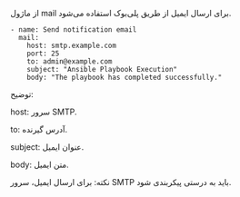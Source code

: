 از ماژول mail برای ارسال ایمیل از طریق پلی‌بوک استفاده می‌شود.

```
- name: Send notification email
  mail:
    host: smtp.example.com
    port: 25
    to: admin@example.com
    subject: "Ansible Playbook Execution"
    body: "The playbook has completed successfully."
```
توضیح:

host: سرور SMTP.

to: آدرس گیرنده.

subject: عنوان ایمیل.

body: متن ایمیل.

نکته: برای ارسال ایمیل، سرور SMTP باید به درستی پیکربندی شود.

